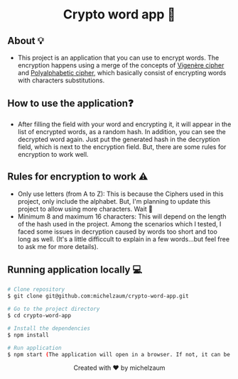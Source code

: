 <h1 align="center">Crypto word app 🚀️</h1>

## About 💡️
- This project is an application that you can use to encrypt words. The encryption happens using a merge of the concepts of [Vigenère cipher](https://en.wikipedia.org/wiki/Vigen%C3%A8re_cipher) and [Polyalphabetic cipher](https://en.wikipedia.org/wiki/Polyalphabetic_cipher#:~:text=A%20polyalphabetic%20cipher%20is%20any,is%20a%20simplified%20special%20case.), which basically consist of encrypting words with characters substitutions.

## How to use the application❓️
- After filling the field with your word and encrypting it, it will appear in the list of encrypted words, as a random hash. In addition, you can see the decrypted word again. Just put the generated hash in the decryption field, which is next to the encryption field. But, there are some rules for encryption to work well.

## Rules for encryption to work ⚠️
- Only use letters (from A to Z): This is because the Ciphers used in this project, only include the alphabet. But, I'm planning to update this project to allow using more characters. Wait 👀️
- Minimum 8 and maximum 16 characters: This will depend on the length of the hash used in the project. Among the scenarios which I tested, I faced some issues in decryption caused by words too short and too long as well. (It's a little difficcult to explain in a few words...but feel free to ask me for more details).

## Running application locally 💻️

```bash
# Clone repository
$ git clone git@github.com:michelzaum/crypto-word-app.git

# Go to the project directory
$ cd crypto-word-app

# Install the dependencies
$ npm install

# Run application
$ npm start (The application will open in a browser. If not, it can be accessed from the link http://localhost:4200/)
```
<p align="center">Created with ❤️ by michelzaum</span>
